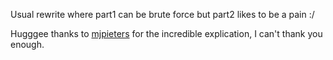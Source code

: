 Usual rewrite where part1 can be brute force but part2 likes to be a pain :/

Hugggee thanks to [mjpieters](https://github.com/mjpieters/adventofcode/blob/master/2021/Day%2014.ipynb) for the incredible explication, I can't thank you enough.